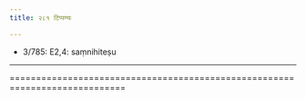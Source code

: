 ```yaml
---
title: २८१ टिप्पण्यः

---
```

- 3/785: E2,4: saṃnihiteṣu

____________________________________________





============================================================================